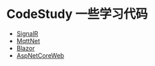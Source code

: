 CodeStudy 一些学习代码
====

* [SignalR](https://github.com/tang5188/CodeStudy/tree/main/SignalRDemo)
* [MqttNet](https://github.com/tang5188/CodeStudy/tree/main/MqttNetDemo)
* [Blazor](https://github.com/tang5188/CodeStudy/tree/main/BlazorApp)
* [AspNetCoreWeb](https://github.com/tang5188/CodeStudy/tree/main/AspNetCoreWeb)
